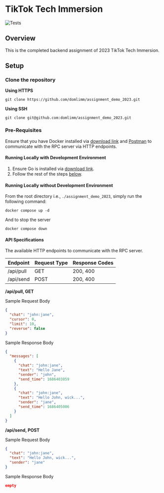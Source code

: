 # TikTok Tech Immersion

![Tests](https://github.com/domlimm/assignment_demo_2023/actions/workflows/test.yml/badge.svg)

## Overview

This is the completed backend assignment of 2023 TikTok Tech Immersion.

## Setup

### Clone the repository

**Using HTTPS**

```
git clone https://github.com/domlimm/assignment_demo_2023.git
```

**Using SSH**

```
git clone git@github.com:domlimm/assignment_demo_2023.git
```

### Pre-Requisites

Ensure that you have Docker installed via [download link](https://www.docker.com/products/docker-desktop/) and [Postman](https://www.postman.com/downloads/) to communicate with the RPC server via HTTP endpoints.

#### Running Locally with Development Environment

1. Ensure Go is installed via [download link](https://go.dev/doc/install).
2. Follow the rest of the steps [below](#running-locally-without-development-environment).

#### Running Locally without Development Environment

From the root directory i.e., `./assignment_demo_2023`, simply run the following command:

```
docker compose up -d
```

And to stop the server

```
docker compose down
```

#### API Specifications

The available HTTP endpoints to communicate with the RPC server.

| Endpoint  | Request Type | Response Codes |
| --------- | ------------ | -------------- |
| /api/pull | GET          | 200, 400       |
| /api/send | POST         | 200, 400       |

**/api/pull, GET**

Sample Request Body

```json
{
  "chat": "john:jane",
  "cursor": 0,
  "limit": 10,
  "reverse": false
}
```

Sample Response Body

```json
{
  "messages": [
    {
      "chat": "john:jane",
      "text": "Hello Jane",
      "sender": "john",
      "send_time": 1686403859
    },
    {
      "chat": "john:jane",
      "text": "Hello John, wick...",
      "sender": "jane",
      "send_time": 1686405006
    }
  ]
}
```

**/api/send, POST**

Sample Request Body

```json
{
  "chat": "john:jane",
  "text": "Hello John, wick...",
  "sender": "jane"
}
```

Sample Response Body

```json
empty
```
